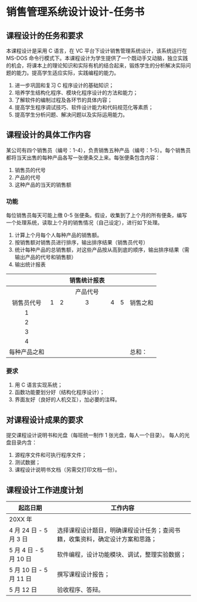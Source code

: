 # 销售管理系统设计设计-任务书

## 课程设计的任务和要求
本课程设计是采用 C 语言，在 VC 平台下设计销售管理系统设计，该系统运行在 MS-DOS 命令行模式下。本课程设计为学生提供了一个既动手又动脑，独立实践的机会，将课本上的理论知识和实际有机的结合起来，锻炼学生的分析解决实际问题的能力。提高学生适应实际，实践编程的能力。
1. 进一步巩固和复习 C 程序设计的基础知识；
2. 培养学生结构化程序、模块化程序设计的方法和能力；
3. 了解软件的编制过程及各环节的具体内容；
4. 提高学生程序调试技巧、软件设计能力和代码规范化等素质；
5. 提高学生分析问题、解决问题以及实际运用能力。

## 课程设计的具体工作内容
某公司有四个销售员（编号：1-4），负责销售五种产品（编号：1-5）。每个销售员都将当天出售的每种产品各写一张便条交上来。每张便条包含内容：  
1. 销售员的代号 
2. 产品的代号  
3. 这种产品的当天的销售额  

### 功能
每位销售员每天可能上缴 0-5 张便条。假设，收集到了上个月的所有便条，编写一个处理系统，读取上个月的销售情况（自己设定），进行如下处理。 
1. 计算上个月每个人每种产品的销售额。  
2. 按销售额对销售员进行排序，输出排序结果（销售员代号） 
3. 统计每种产品的总销售额，对这些产品按从高到底的顺序，输出排序结果（需输出产品的代号和销售额）  
4. 输出统计报表

|           |     |     | 销售统计报表 |     |     |           |
| :---------: | --- | --- | :-------: | --- | --- | --------- |
|           |     |     |   产品代号   |     |     |           |
| 销售员代号 |  1  |  2  |      3      |  4  |  5  |  销售之和  |
|     1     |     |     |             |     |     |           |
|     2     |     |     |             |     |     |           |
|     3     |     |     |             |     |     |           |
|     4     |     |     |             |     |     |           |
| 每种产品之和 |   |     |             |     |     | 总和：     |

### 要求
1. 用 C 语言实现系统； 
2. 函数功能要划分好（结构化程序设计）； 
3. 界面友好（良好的人机交互），加必要的注释。 

## 对课程设计成果的要求
提交课程设计说明书和光盘（每班统一制作 1 张光盘，每人一个目录）。
每人的光盘目录内含：
1. 源程序文件和可执行程序文件；
2. 测试数据；
3. 课程设计说明书文档（另需交打印文档一份）。

## 课程设计工作进度计划
| 起迄日期 | 工作内容 |
| --- | --- |
| 20XX 年 | |
| 4 月 24 日 - 5 月 3 日 | 选择课程设计题目，明确课程设计任务；查阅书籍，收集资料，确定设计方案和思路； |
| 5 月 4 日 - 5 月 10 日 | 软件编程，设计功能模块、调试，整理实验数据； |
| 5 月 10 日 - 5 月 11 日 | 撰写课程设计报告； |
| 5 月 12 日 | 验收程序、答辩。 |